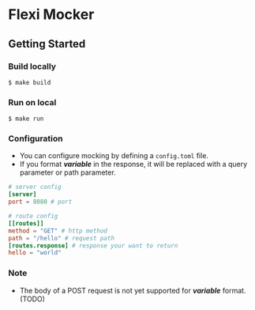 # Flexi Mocker

## Getting Started

### Build locally

```shell
$ make build
```

### Run on local
```shell
$ make run
```

### Configuration
- You can configure mocking by defining a `config.toml` file.
- If you format **$variable$** in the response, it will be replaced with a query parameter or path parameter.

```toml
# server config
[server]
port = 8080 # port

# route config
[[routes]]
method = "GET" # http method
path = "/hello" # request path
[routes.response] # response your want to return
hello = "world"
```

### Note
- The body of a POST request is not yet supported for **$variable$** format. (TODO)
